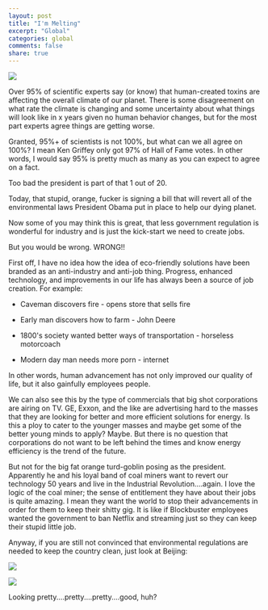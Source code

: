 ```yaml
---
layout: post
title: "I'm Melting"
excerpt: "Global"
categories: global
comments: false
share: true
---
```


![](http://16004-presscdn-0-50.pagely.netdna-cdn.com/wp-content/uploads/2012/12/melting-earth.jpg)




Over 95% of scientific experts say (or know) that human-created toxins are affecting the overall climate of our planet. There is some disagreement on what rate the climate is changing and some uncertainty about what things will look like in x years given no human behavior changes, but for the most part experts agree things are getting worse. 

Granted, 95%+ of scientists is not 100%, but what can we all agree on 100%? I mean Ken Griffey only got 97% of Hall of Fame votes. In other words, I would say 95% is pretty much as many as you can expect to agree on a fact.


Too bad the president is part of that 1 out of 20.


Today, that stupid, orange, fucker is signing a bill that will revert all of the environmental laws President Obama put in place to help our dying planet.


Now some of you may think this is great, that less government regulation is wonderful for industry and is just the kick-start we need to create jobs.

But you would be wrong. WRONG!!


First off, I have no idea how the idea of eco-friendly solutions have been branded as an anti-industry and anti-job thing. Progress, enhanced technology, and improvements in our life has always been a source of job creation. For example:


- Caveman discovers fire - opens store that sells fire

- Early man discovers how to farm - John Deere

- 1800's society wanted better ways of transportation - horseless motorcoach

- Modern day man needs more porn - internet


In other words, human advancement has not only improved our quality of life, but it also gainfully employees people. 

We can also see this by the type of commercials that big shot corporations are airing on TV. GE, Exxon, and the like are advertising hard to the masses that they are looking for better and more efficient solutions for energy. Is this a ploy to cater to the younger masses and maybe get some of the better young minds to apply? Maybe. But there is no question that corporations do not want to be left behind the times and know energy efficiency is the trend of the future. 


But not for the big fat orange turd-goblin posing as the president. Apparently he and his loyal band of coal miners want to revert our technology 50 years and live in the Industrial Revolution....again. I love the logic of the coal miner; the sense of entitlement they have about their jobs is quite amazing. I mean they want the world to stop their advancements in order for them to keep their shitty gig. It is like if Blockbuster employees wanted the government to ban Netflix and streaming just so they can keep their stupid little job. 


Anyway, if you are still not convinced that environmental regulations are needed to keep the country clean, just look at Beijing:

![](https://static01.nyt.com/images/2016/03/29/world/29CHINAAIR-web1/29CHINAAIR-web1-master675.jpg)


![](http://cdn.static-economist.com/sites/default/files/imagecache/full-width/images/2013/01/blogs/analects/blackest_000_hkg8162598_595.jpg)


Looking pretty....pretty....pretty....good, huh?






